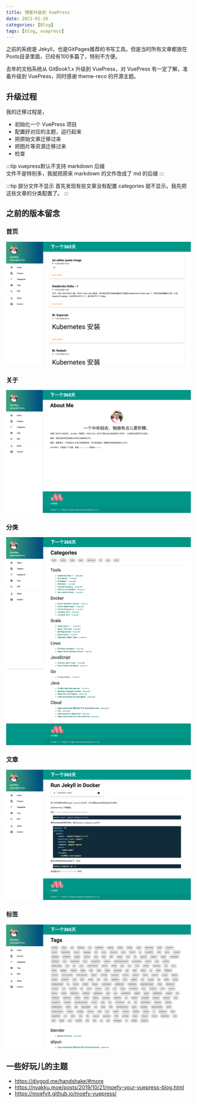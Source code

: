 ```yaml
---
title: 博客升级到 VuePress
date: 2021-01-26
categories: [Blog]
tags: [blog, vuepress]
---
```


之前的系统是 Jekyll，也是GitPages推荐的书写工具。但是当时所有文章都放在Posts目录里面，已经有100多篇了，特别不方便。

去年的文档系统从 GitBook1.x 升级到 VuePress，对 VuePress 有一定了解，准备升级到 VuePress，同时感谢 theme-reco 的开源主题。

## 升级过程

我的迁移过程是，

- 初始化一个 VuePress 项目
- 配置好对应的主题，运行起来
- 把原始文章迁移过来
- 把图片等资源迁移过来
- 检查

:::tip vuepress默认不支持 markdown 后缀                                                
文件不是特别多，我就把原来 markdown 的文件改成了 md 的后缀
:::

:::tip 部分文件不显示
首先发现有些文章没有配置 categories 就不显示。我先把这些文章的分类配置了。
:::

## 之前的版本留念

### 首页
![](./resources/2021-01-26-blogs-upgrade-to-vuepress/Next365Days.png)
### 关于
![](./resources/2021-01-26-blogs-upgrade-to-vuepress/AboutMe.png)
### 分类
![](./resources/2021-01-26-blogs-upgrade-to-vuepress/Categories.png)
### 文章
![](./resources/2021-01-26-blogs-upgrade-to-vuepress/RunJekyllinDocker.png)
### 标签
![](./resources/2021-01-26-blogs-upgrade-to-vuepress/Tags.png)


## 一些好玩儿的主题

- https://diygod.me/handshake/#more
- https://nyakku.moe/posts/2019/10/21/moefy-your-vuepress-blog.html
- https://moefyit.github.io/moefy-vuepress/

